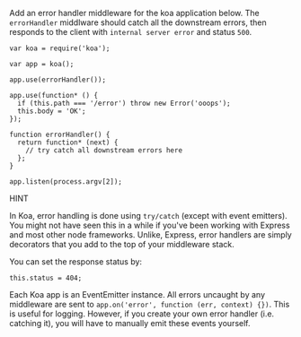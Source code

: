 Add an error handler middleware for the koa application below.
The `errorHandler` middlware should catch all the downstream errors,
then responds to the client with `internal server error` and status `500`.

```
var koa = require('koa');

var app = koa();

app.use(errorHandler());

app.use(function* () {
  if (this.path === '/error') throw new Error('ooops');
  this.body = 'OK';
});

function errorHandler() {
  return function* (next) {
    // try catch all downstream errors here
  };
}

app.listen(process.argv[2]);

```


HINT

In Koa, error handling is done using `try/catch` (except with event emitters). You might not have seen this in a while if you've been working with Express and most other node frameworks. Unlike, Express, error handlers are simply decorators that you add to the top of your middleware stack.

You can set the response status by:

```
this.status = 404;
```

Each Koa app is an EventEmitter instance. All errors uncaught by any middleware are sent to `app.on('error', function (err, context) {})`. This is useful for logging. However, if you create your own error handler (i.e. catching it), you will have to manually emit these events yourself.

